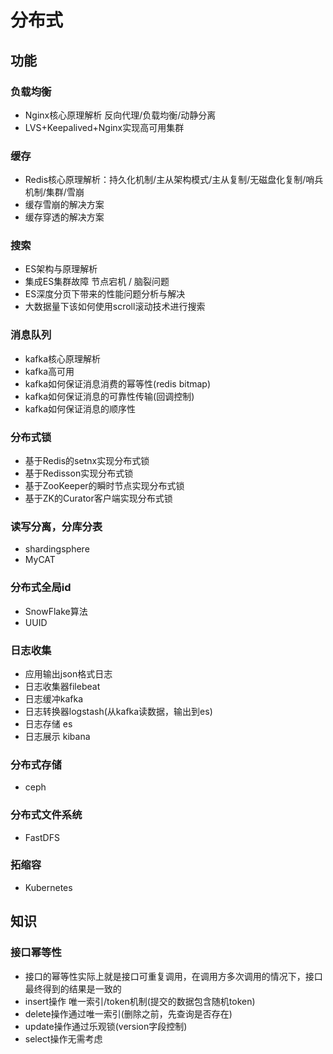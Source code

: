 # 分布式

## 功能
### 负载均衡
* Nginx核心原理解析
反向代理/负载均衡/动静分离
* LVS+Keepalived+Nginx实现高可用集群

### 缓存
* Redis核心原理解析：持久化机制/主从架构模式/主从复制/无磁盘化复制/哨兵机制/集群/雪崩
* 缓存雪崩的解决方案
* 缓存穿透的解决方案

### 搜索
* ES架构与原理解析
* 集成ES集群故障  节点宕机 / 脑裂问题
* ES深度分页下带来的性能问题分析与解决
* 大数据量下该如何使用scroll滚动技术进行搜索

### 消息队列
* kafka核心原理解析
* kafka高可用
* kafka如何保证消息消费的幂等性(redis bitmap)
* kafka如何保证消息的可靠性传输(回调控制)
* kafka如何保证消息的顺序性

### 分布式锁
* 基于Redis的setnx实现分布式锁
* 基于Redisson实现分布式锁
* 基于ZooKeeper的瞬时节点实现分布式锁
* 基于ZK的Curator客户端实现分布式锁

### 读写分离，分库分表
* shardingsphere
* MyCAT

### 分布式全局id
* SnowFlake算法
* UUID

### 日志收集
* 应用输出json格式日志
* 日志收集器filebeat
* 日志缓冲kafka
* 日志转换器logstash(从kafka读数据，输出到es)
* 日志存储 es
* 日志展示 kibana

### 分布式存储
* ceph

### 分布式文件系统
* FastDFS

### 拓缩容
* Kubernetes

## 知识
### 接口幂等性
* 接口的幂等性实际上就是接口可重复调用，在调用方多次调用的情况下，接口最终得到的结果是一致的
* insert操作 唯一索引/token机制(提交的数据包含随机token)
* delete操作通过唯一索引(删除之前，先查询是否存在)
* update操作通过乐观锁(version字段控制)
* select操作无需考虑
